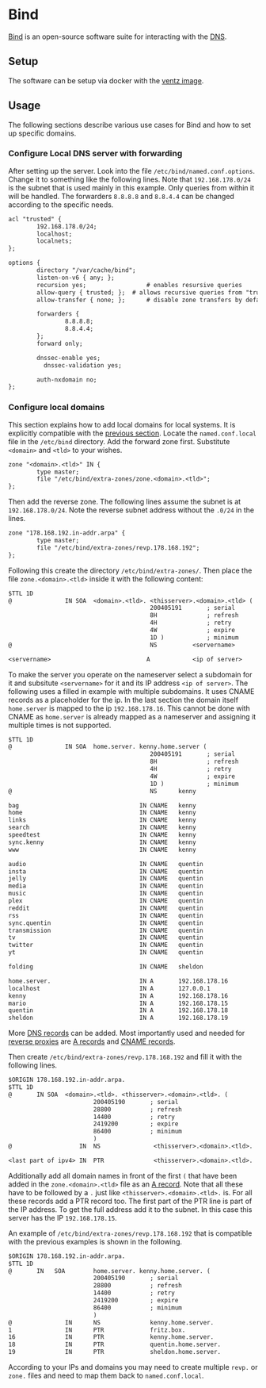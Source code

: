 # Bind

[Bind](https://www.isc.org/bind/) is an open-source software suite for
interacting with the [DNS](./dns.md).

## Setup

The software can be setup via docker with the
[ventz image](./docker-images/ventz_-_bind.md).

## Usage

The following sections describe various use cases for Bind and how to set up
specific domains.

### Configure Local DNS server with forwarding

After setting up the server.
Look into the file `/etc/bind/named.conf.options`.
Change it to something like the following lines.
Note that `192.168.178.0/24` is the subnet that is used mainly in this example.
Only queries from within it will be handled.
The forwarders `8.8.8.8` and `8.8.4.4` can be changed according to the specific
needs.

```txt
acl "trusted" {
        192.168.178.0/24;
        localhost;
        localnets;
};

options {
        directory "/var/cache/bind";
        listen-on-v6 { any; };
        recursion yes;                 # enables resursive queries
        allow-query { trusted; };  # allows recursive queries from "trusted" clients
        allow-transfer { none; };      # disable zone transfers by default

        forwarders {
                8.8.8.8;
                8.8.4.4;
        };
        forward only;

        dnssec-enable yes;
          dnssec-validation yes;

        auth-nxdomain no;
};
```

### Configure local domains

This section explains how to add local domains for local systems.
It is explicitly compatible with the
[previous section](#setup-a-local-dns-server-with-forwarding).
Locate the `named.conf.local` file in the `/etc/bind` directory.
Add the forward zone first.
Substitute `<domain>` and `<tld>` to your wishes.

```txt
zone "<domain>.<tld>" IN {
        type master;
        file "/etc/bind/extra-zones/zone.<domain>.<tld>";
};
```

Then add the reverse zone.
The following lines assume the subnet is at `192.168.178.0/24`.
Note the reverse subnet address without the `.0/24` in the lines.

```txt
zone "178.168.192.in-addr.arpa" {
        type master;
        file "/etc/bind/extra-zones/revp.178.168.192";
};
```

Following this create the directory `/etc/bind/extra-zones/`.
Then place the file `zone.<domain>.<tld>` inside it with the following content:

```txt
$TTL 1D
@               IN SOA  <domain>.<tld>. <thisserver>.<domain>.<tld> (
                                        200405191       ; serial
                                        8H              ; refresh
                                        4H              ; retry
                                        4W              ; expire
                                        1D )            ; minimum
@                                       NS          <servername>

<servername>                           A            <ip of server>
```


To make the server you operate on the nameserver select a subdomain for it and
subsitute `<servername>` for it and its IP address `<ip of server>`.
The following uses a filled in example with multiple subdomains.
It uses CNAME records as a placeholder for the ip.
In the last section the domain itself `home.server` is mapped to the ip
`192.168.178.16`.
This cannot be done with CNAME as `home.server` is already mapped as a
nameserver and assigning it multiple times is not supported.

```txt
$TTL 1D
@               IN SOA  home.server. kenny.home.server (
                                        200405191       ; serial
                                        8H              ; refresh
                                        4H              ; retry
                                        4W              ; expire
                                        1D )            ; minimum
@                                       NS      kenny

bag                                  IN CNAME   kenny
home                                 IN CNAME   kenny
links                                IN CNAME   kenny
search                               IN CNAME   kenny
speedtest                            IN CNAME   kenny
sync.kenny                           IN CNAME   kenny
www                                  IN CNAME   kenny

audio                                IN CNAME   quentin
insta                                IN CNAME   quentin
jelly                                IN CNAME   quentin
media                                IN CNAME   quentin
music                                IN CNAME   quentin
plex                                 IN CNAME   quentin
reddit                               IN CNAME   quentin
rss                                  IN CNAME   quentin
sync.quentin                         IN CNAME   quentin
transmission                         IN CNAME   quentin
tv                                   IN CNAME   quentin
twitter                              IN CNAME   quentin
yt                                   IN CNAME   quentin

folding                              IN CNAME   sheldon

home.server.                         IN A       192.168.178.16
localhost                            IN A       127.0.0.1
kenny                                IN A       192.168.178.16
mario                                IN A       192.168.178.15
quentin                              IN A       192.168.178.18
sheldon                              IN A       192.168.178.19
```

More [DNS records](./dns.md#records) can be added.
Most importantly used and needed for [reverse proxies](./reverse-proxy.md) are
[A records](./dns.md#a-record) and [CNAME records](./dns.md#cname-record).

Then create `/etc/bind/extra-zones/revp.178.168.192` and fill it with the
following lines.

```txt
$ORIGIN 178.168.192.in-addr.arpa.
$TTL 1D
@       IN SOA  <domain>.<tld>. <thisserver>.<domain>.<tld>. (
                        200405190       ; serial
                        28800           ; refresh
                        14400           ; retry
                        2419200         ; expire
                        86400           ; minimum
                        )
@                   IN  NS               <thisserver>.<domain>.<tld>.

<last part of ipv4> IN  PTR              <thisserver>.<domain>.<tld>.
```

Additionally add all domain names in front of the first `(` that have been
added in the `zone.<domain>.<tld>` file as an [A record](./dns.md#a-record).
Note that all these have to be followed by a `.` just like
`<thisserver>.<domain>.<tld>.` is.
For all these records add a PTR record too.
The first part of the PTR line is part of the IP address.
To get the full address add it to the subnet.
In this case this server has the IP `192.168.178.15`.

An example of `/etc/bind/extra-zones/revp.178.168.192` that is compatible with
the previous examples is shown in the following.

```txt
$ORIGIN 178.168.192.in-addr.arpa.
$TTL 1D
@       IN   SOA        home.server. kenny.home.server. (
                        200405190       ; serial
                        28800           ; refresh
                        14400           ; retry
                        2419200         ; expire
                        86400           ; minimum
                        )
@               IN      NS              kenny.home.server.
1               IN      PTR             fritz.box.
16              IN      PTR             kenny.home.server.
18              IN      PTR             quentin.home.server.
19              IN      PTR             sheldon.home.server.
```

According to your IPs and domains you may need to create multiple `revp.` or
`zone.` files and need to map them back to `named.conf.local`.
